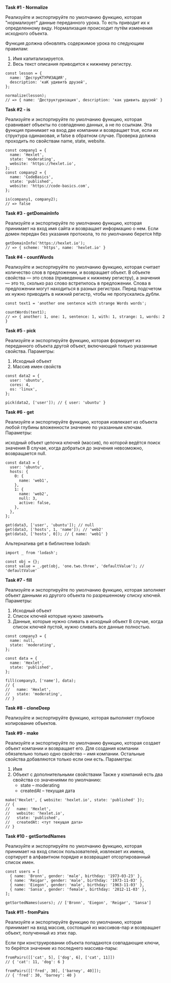 **Task #1 - Normalize**

Реализуйте и экспортируйте по умолчанию функцию, которая "нормализует" данные переданного урока. То есть приводит их к определенному виду. Нормализация происходит путём изменения исходного объекта.

Функция должна обновлять содержимое урока по следующим правилам:

1) Имя капитализируется.
2) Весь текст описания приводится к нижнему регистру.

```
const lesson = {
  name: 'ДеструКТУРИЗАЦИЯ',
  description: 'каК удивитЬ друзей',
};

normalize(lesson);
// => { name: 'Деструктуризация', description: 'как удивить друзей' }
```




**Task #2 - is**

Реализуйте и экспортируйте по умолчанию функцию, которая сравнивает объекты по совпадению данных, а не по ссылкам. Эта функция принимает на вход две компании и возвращает true, если их структура одинаковая, и false в обратном случае. Проверка должна проходить по свойствам name, state, website.

```
const company1 = {
  name: 'Hexlet',
  state: 'moderating',
  website: 'https://hexlet.io',
};
const company2 = {
  name: 'CodeBasics',
  state: 'published',
  website: 'https://code-basics.com',
};

is(company1, company2);
// => false
```


**Task #3 - getDomainInfo**

Реализуйте и экспортируйте по умолчанию функцию, которая принимает на вход имя сайта и возвращает информацию о нем. Если домен передан без указания протокола, то по умолчанию берется http

```
getDomainInfo('https://hexlet.io');
// => { scheme: 'https', name: 'hexlet.io' }
```


**Task #4 - countWords**

Реализуйте и экспортируйте по умолчанию функцию, которая считает количество слов в предложении, и возвращает объект. В объекте свойства — это слова (приведенные к нижнему регистру), а значения — это то, сколько раз слово встретилось в предложении. Слова в предложении могут находиться в разных регистрах. Перед подсчетом их нужно приводить в нижний регистр, чтобы не пропускались дубли.

```
const text1 = 'another one sentence with strange Words words';

countWords(text1);
// => { another: 1, one: 1, sentence: 1, with: 1, strange: 1, words: 2 }
```


**Task #5 - pick**

Реализуйте и экспортируйте функцию, которая формирует из переданного объекта другой объект, включающий только указанные свойства. Параметры:

1) Исходный объект
2) Массив имен свойств

```
const data2 = {
  user: 'ubuntu',
  cores: 4,
  os: 'linux',
};

pick(data2, ['user']); // { user: 'ubuntu' }
```


**Task #6 - get**

Реализуйте и экспортируйте функцию, которая извлекает из объекта любой глубины вложенности значение по указанным ключам. Параметры:

исходный объект
цепочка ключей (массив), по которой ведётся поиск значения В случае, когда добраться до значения невозможно, возвращается null.

```
const data3 = {
  user: 'ubuntu',
  hosts: {
    0: {
      name: 'web1',
    },
    1: {
      name: 'web2',
      null: 3,
      active: false,
    },
  },
};

get(data3, ['user', 'ubuntu']); // null
get(data3, ['hosts', 1, 'name']); // 'web2'
get(data3, ['hosts', 0]); // { name: 'web1' }
```


Альтернатива get в библиотеке lodash:

```
import _ from 'lodash';

const obj = {};
const value = _.get(obj, 'one.two.three', 'defaultValue'); // 'defaultValue'
```


**Task #7 - fill**


Реализуйте и экспортируйте по умолчанию функцию, которая заполняет объект данными из другого объекта по разрешенному списку ключей. Параметры:

1) Исходный объект
2) Список ключей которые нужно заменить
3) Данные, которые нужно сливать в исходный объект В случае, когда список ключей пустой, нужно сливать все данные полностью.

```
const company3 = {
  name: null,
  state: 'moderating',
};

const data = {
  name: 'Hexlet',
  state: 'published',
};

fill(company3, ['name'], data);
// {
//   name: 'Hexlet',
//   state: 'moderating',
// }
```

**Task #8 - cloneDeep**

Реализуйте и экспортируйте функцию, которая выполняет глубокое копирование объектов.


**Task #9 - make**

Реализуйте и экспортируйте по умолчанию функцию, которая создает объект компании и возвращает его. Для создания компании обязательно только одно свойство – имя компании. Остальные свойства добавляются только если они есть. Параметры:

1) Имя
2) Объект с дополнительными свойствами Также у компаний есть два свойства со значениями по умолчанию:
   * state – moderating
   * createdAt – текущая дата

```
make('Hexlet', { website: 'hexlet.io', state: 'published' });
// {
//   name: 'Hexlet',
//   website: 'hexlet.io',
//   state: 'published',
//   createdAt: <тут текущая дата>
// }
```

**Task #10 - getSortedNames**


Реализуйте и экспортируйте по умолчанию функцию, которая принимает на вход список пользователей, извлекает их имена, сортирует в алфавитном порядке и возвращает отсортированный список имен.

```
const users = [
  { name: 'Bronn', gender: 'male', birthday: '1973-03-23' },
  { name: 'Reigar', gender: 'male', birthday: '1973-11-03' },
  { name: 'Eiegon', gender: 'male', birthday: '1963-11-03' },
  { name: 'Sansa', gender: 'female', birthday: '2012-11-03' },
];

getSortedNames(users); // ['Bronn', 'Eiegon', 'Reigar', 'Sansa']
```

**Task #11 - fromPairs**

Реализуйте и экспортируйте функцию по умолчанию, которая принимает на вход массив, состоящий из массивов-пар и возвращает объект, полученный из этих пар.

Если при конструировании объекта попадаются совпадающие ключи, то берётся значение из последнего массива-пары:

```
fromPairs([['cat', 5], ['dog', 6], ['cat', 11]])
// { 'cat': 11, 'dog': 6 }

fromPairs([['fred', 30], ['barney', 40]]);
// { 'fred': 30, 'barney': 40 }
```